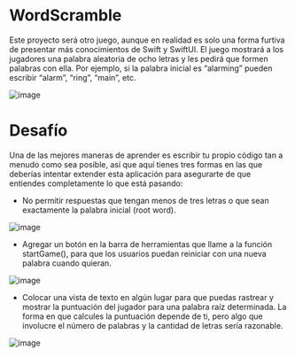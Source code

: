 # WordScramble

Este proyecto será otro juego, aunque en realidad es solo una forma furtiva de presentar más conocimientos de Swift y SwiftUI. 
El juego mostrará a los jugadores una palabra aleatoria de ocho letras y les pedirá que formen palabras con ella. 
Por ejemplo, si la palabra inicial es “alarming” pueden escribir “alarm”, “ring”, “main”, etc.


![image](https://github.com/user-attachments/assets/e086011d-1cbc-4d64-a96c-686c7553f9a6)


# Desafío

Una de las mejores maneras de aprender es escribir tu propio código tan a menudo como sea posible, así que aquí tienes tres formas en las que deberías intentar extender esta aplicación para asegurarte de que entiendes completamente lo que está pasando:

- No permitir respuestas que tengan menos de tres letras o que sean exactamente la palabra inicial (root word).

![image](https://github.com/user-attachments/assets/a46dc829-67ab-4e74-b542-442288c11c8a)

- Agregar un botón en la barra de herramientas que llame a la función startGame(), para que los usuarios puedan reiniciar con una nueva palabra cuando quieran.

![image](https://github.com/user-attachments/assets/16176342-f978-478e-8a9b-79207fb859f1)


- Colocar una vista de texto en algún lugar para que puedas rastrear y mostrar la puntuación del jugador para una palabra raíz determinada. La forma en que calcules la puntuación depende de ti, pero algo que involucre el número de palabras y la cantidad de letras sería razonable.

![image](https://github.com/user-attachments/assets/cb474006-83f2-4c65-a39b-a4764d355b32)
